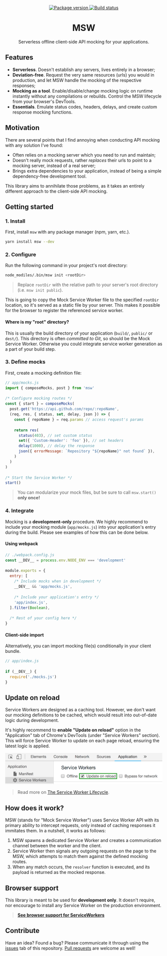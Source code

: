 <p align="center">
  <a href="https://www.npmjs.com/package/msw">
    <img src="https://img.shields.io/npm/v/msw.svg" alt="Package version" />
  </a>
  <a href="https://circleci.com/gh/kettanaito/msw)">
    <img src="https://img.shields.io/circleci/project/github/kettanaito/msw/master.svg" alt="Build status" />
  </a>
</p>

<h1 align="center">MSW</h1>

<p align="center">Serverless offline client-side API mocking for your applications.</p>

## Features

- **Serverless**. Doesn't establish any servers, lives entirely in a browser;
- **Deviation-free**. Request the very same resources (urls) you would in production, and let MSW handle the mocking of the respective responses;
- **Mocking as a tool**. Enable/disable/change mocking logic on runtime instantly without any compilations or rebuilds. Control the MSW lifecycle from your browser's DevTools.
- **Essentials**. Emulate status codes, headers, delays, and create custom response mocking functions.

## Motivation

There are several points that I find annoying when conducting API mocking with any solution I've found:

- Often relies on a mocking server which you need to run and maintain;
- Doesn't really mock requests, rather _replaces_ their urls to point to a mocking server, instead of a real server;
- Brings extra dependencies to your application, instead of being a simple dependency-free development tool.

This library aims to annihilate those problems, as it takes an entirely different approach to the client-side API mocking.

## Getting started

### 1. Install

First, install `msw` with any package manager (npm, yarn, etc.).

```bash
yarn install msw --dev
```

### 2. Configure

Run the following command in your project's root directory:

```bash
node_modiles/.bin/msw init <rootDir>
```

> Replace `rootDir` with the relative path to your server's root directory (i.e. `msw init public`).

This is going to copy the Mock Service Worker file to the specified `rootDir` location, so it's served as a static file by your server. This makes it possible for the browser to register the referenced service worker.

#### Where is my "root" directory?

This is usually the build directory of your application (`build/`, `public/` or `dest/`). This directory is often _committed to Git_, so should be the Mock Service Worker. Otherwise you could integrate service worker generation as a part of your build step.

### 3. Define mocks

First, create a mocking definition file:

```js
// app/mocks.js
import { composeMocks, post } from 'msw'

/* Configure mocking routes */
const { start } = composeMocks(
  post.get('https://api.github.com/repo/:repoName',
  (req, res, { status, set, delay, json }) => {
    const { repoName } = req.params // access request's params

    return res(
      status(403), // set custom status
      set({ 'Custom-Header': 'foo' }), // set headers
      delay(1000), // delay the response
      json({ errorMessage: `Repository "${repoName}" not found` }),
    )
  )
)

/* Start the Service Worker */
start()
```

> You can modularize your mock files, but be sure to call `msw.start()` **only once!**

### 4. Integrate

Mocking is a **development-only** procedure. We highly recommend to include your mocking module (`app/mocks.js`) into your application's entry during the build. Please see examples of how this can be done below.

#### Using webpack

```js
// ./webpack.config.js
const __DEV__ = process.env.NODE_ENV === 'development'

module.exports = {
  entry: [
    /* Include mocks when in development */
    __DEV__ && 'app/mocks.js',

    /* Include your application's entry */
    'app/index.js',
  ].filter(Boolean),

  /* Rest of your config here */
}
```

#### Client-side import

Alternatively, you can import mocking file(s) conditionally in your client bundle.

```js
// app/index.js

if (__DEV__) {
  require('./mocks.js')
}
```

## Update on reload

Service Workers are designed as a caching tool. However, we don't want our mocking definitions to be cached, which would result into out-of-date logic during development.

It's highly recommend to **enable "Update on reload"** option in the "Application" tab of Chrome's DevTools (under "Service Workers" section). This will force Service Worker to update on each page reload, ensuring the latest logic is applied.

![Service Workers: Update on reload](https://raw.githubusercontent.com/kettanaito/msw/master/media/sw-update-on-reload.png)

> Read more on [The Service Worker Lifecycle](https://developers.google.com/web/fundamentals/primers/service-workers/lifecycle).

## How does it work?

MSW (stands for "Mock Service Worker") uses Service Worker API with its primary ability to intercept requests, only instead of caching responses it immitates them. In a nutshell, it works as follows:

1. MSW spawns a dedicated Service Worker and creates a communication channel between the worker and the client.
1. Service Worker then signals any outgoing requests on the page to the MSW, which attempts to match them against the defined mocking routes.
1. When any match occurs, the `resolver` function is executed, and its payload is returned as the mocked response.

## Browser support

This library is meant to be used for **development only**. It doesn't require, nor encourage to install any Service Worker on the production environment.

> [**See browser support for ServiceWorkers**](https://caniuse.com/#feat=serviceworkers)

## Contribute

Have an idea? Found a bug? Please communicate it through using the [issues](https://github.com/kettanaito/msw/issues) tab of this repository. [Pull requests](https://github.com/kettanaito/msw/pulls) are welcome as well!
